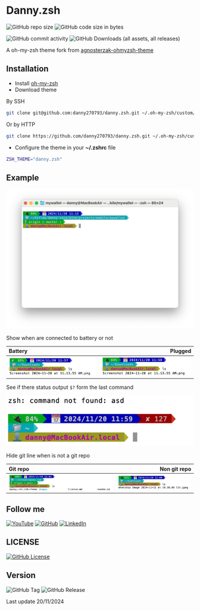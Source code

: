 # Danny.zsh

![GitHub repo size](https://img.shields.io/github/repo-size/danny270793/danny.szh)
![GitHub code size in bytes](https://img.shields.io/github/languages/code-size/danny270793/danny.szh)

![GitHub commit activity](https://img.shields.io/github/commit-activity/m/danny270793/danny.szh)
![GitHub Downloads (all assets, all releases)](https://img.shields.io/github/downloads/danny270793/danny.szh/total)

A oh-my-zsh theme fork from [agnosterzak-ohmyzsh-theme](https://github.com/zakaziko99/agnosterzak-ohmyzsh-theme)

## Installation

- Install [oh-my-zsh](https://github.com/ohmyzsh/ohmyzsh)
- Download theme

By SSH

```bash
git clone git@github.com:danny270793/danny.zsh.git ~/.oh-my-zsh/custom/themes/danny.szh
```

Or by HTTP

```bash
git clone https://github.com/danny270793/danny.zsh.git ~/.oh-my-zsh/custom/themes/danny.szh
```

- Configure the theme in your **~/.zshrc** file

```bash
ZSH_THEME="danny.zsh"
```

## Example

![Terminal example](https://github.com/danny270793/danny.zsh/blob/main/images/example001.png)

Show when are connected to battery or not

Battery | Plugged
:-|-:
![Terminal example](https://github.com/danny270793/danny.zsh/blob/main/images/from-battery.png) | ![Terminal example](https://github.com/danny270793/danny.zsh/blob/main/images/from-power-supply.png)

See if there status output `$?` form the last command

![Terminal example](https://github.com/danny270793/danny.zsh/blob/main/images/last-command-error.png)

Hide git line when is not a git repo

Git repo | Non git repo
:-|-:
![Terminal example](https://github.com/danny270793/danny.zsh/blob/main/images/git-path.png) | ![Terminal example](https://github.com/danny270793/danny.zsh/blob/main/images/non-git-path.png)

## Follow me

[![YouTube](https://img.shields.io/badge/YouTube-%23FF0000.svg?style=for-the-badge&logo=YouTube&logoColor=white)](https://www.youtube.com/channel/UC5MAQWU2s2VESTXaUo-ysgg)
[![GitHub](https://img.shields.io/badge/github-%23121011.svg?style=for-the-badge&logo=github&logoColor=white)](https://www.github.com/danny270793/)
[![LinkedIn](https://img.shields.io/badge/linkedin-%230077B5.svg?style=for-the-badge&logo=linkedin&logoColor=white)](https://www.linkedin.com/in/danny270793)

## LICENSE

[![GitHub License](https://img.shields.io/github/license/danny270793/danny.szh)](license.md)

## Version

![GitHub Tag](https://img.shields.io/github/v/tag/danny270793/danny.szh)
![GitHub Release](https://img.shields.io/github/v/release/danny270793/danny.szh)

Last update 20/11/2024
